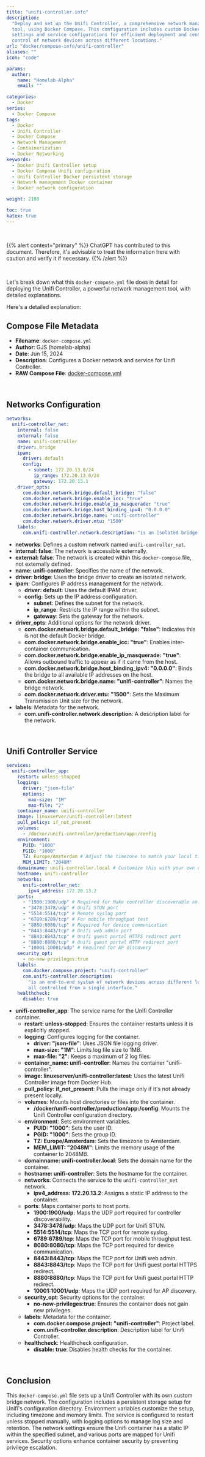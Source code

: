```yaml
---
title: "unifi-controller.info"
description:
  "Deploy and set up the Unifi Controller, a comprehensive network management
  tool, using Docker Compose. This configuration includes custom Docker network
  settings and service configurations for efficient deployment and centralized
  control of network devices across different locations."
url: "docker/compose-info/unifi-controller"
aliases: ""
icon: "code"

params:
  author:
    name: "Homelab-Alpha"
    email: ""

categories:
  - Docker
series:
  - Docker Compose
tags:
  - Docker
  - Unifi Controller
  - Docker Compose
  - Network Management
  - Containerization
  - Docker Networking
keywords:
  - Docker Unifi Controller setup
  - Docker Compose Unifi configuration
  - Unifi Controller Docker persistent storage
  - Network management Docker container
  - Docker network configuration

weight: 2100

toc: true
katex: true
---
```


<br />

{{% alert context="primary" %}}
ChatGPT has contributed to this document. Therefore, it's advisable to treat the
information here with caution and verify it if necessary. {{% /alert %}}

<br />

Let's break down what this `docker-compose.yml` file does in detail for
deploying the Unifi Controller, a powerful network management tool, with
detailed explanations.

Here's a detailed explanation:

## Compose File Metadata

- **Filename**: `docker-compose.yml`
- **Author**: GJS (homelab-alpha)
- **Date**: Jun 15, 2024
- **Description**: Configures a Docker network and service for Unifi Controller.
- **RAW Compose File**: [docker-compose.yml]

<br />

## Networks Configuration

```yaml
networks:
  unifi-controller_net:
    internal: false
    external: false
    name: unifi-controller
    driver: bridge
    ipam:
      driver: default
      config:
        - subnet: 172.20.13.0/24
          ip_range: 172.20.13.0/24
          gateway: 172.20.13.1
    driver_opts:
      com.docker.network.bridge.default_bridge: "false"
      com.docker.network.bridge.enable_icc: "true"
      com.docker.network.bridge.enable_ip_masquerade: "true"
      com.docker.network.bridge.host_binding_ipv4: "0.0.0.0"
      com.docker.network.bridge.name: "unifi-controller"
      com.docker.network.driver.mtu: "1500"
    labels:
      com.unifi-controller.network.description: "is an isolated bridge network."
```

- **networks**: Defines a custom network named `unifi-controller_net`.
- **internal: false**: The network is accessible externally.
- **external: false**: The network is created within this `docker-compose` file,
  not externally defined.
- **name: unifi-controller**: Specifies the name of the network.
- **driver: bridge**: Uses the bridge driver to create an isolated network.
- **ipam**: Configures IP address management for the network.
  - **driver: default**: Uses the default IPAM driver.
  - **config**: Sets up the IP address configuration.
    - **subnet**: Defines the subnet for the network.
    - **ip_range**: Restricts the IP range within the subnet.
    - **gateway**: Sets the gateway for the network.
- **driver_opts**: Additional options for the network driver.
  - **com.docker.network.bridge.default_bridge: "false"**: Indicates this is not
    the default Docker bridge.
  - **com.docker.network.bridge.enable_icc: "true"**: Enables inter-container
    communication.
  - **com.docker.network.bridge.enable_ip_masquerade: "true"**: Allows outbound
    traffic to appear as if it came from the host.
  - **com.docker.network.bridge.host_binding_ipv4: "0.0.0.0"**: Binds the bridge
    to all available IP addresses on the host.
  - **com.docker.network.bridge.name: "unifi-controller"**: Names the bridge
    network.
  - **com.docker.network.driver.mtu: "1500"**: Sets the Maximum Transmission
    Unit size for the network.
- **labels**: Metadata for the network.
  - **com.unifi-controller.network.description**: A description label for the
    network.

<br />

## Unifi Controller Service

```yaml
services:
  unifi-controller_app:
    restart: unless-stopped
    logging:
      driver: "json-file"
      options:
        max-size: "1M"
        max-file: "2"
    container_name: unifi-controller
    image: linuxserver/unifi-controller:latest
    pull_policy: if_not_present
    volumes:
      - /docker/unifi-controller/production/app:/config
    environment:
      PUID: "1000"
      PGID: "1000"
      TZ: Europe/Amsterdam # Adjust the timezone to match your local timezone. You can find the full list of timezones here https://en.wikipedia.org/wiki/List_of_tz_database_time_zones.
      MEM_LIMIT: "2048M"
    domainname: unifi-controller.local # Customize this with your own domain, e.g., `unifi-controller.local` to `unifi-controller.your-fqdn-here.com`.
    hostname: unifi-controller
    networks:
      unifi-controller_net:
        ipv4_address: 172.20.13.2
    ports:
      - "1900:1900/udp" # Required for Make controller discoverable on L2
      - "3478:3478/udp" # Unifi STUN port
      - "5514:5514/tcp" # Remote syslog port
      - "6789:6789/tcp" # For mobile throughput test
      - "8080:8080/tcp" # Required for device communication
      - "8443:8443/tcp" # Unifi web admin port
      - "8843:8843/tcp" # Unifi guest portal HTTPS redirect port
      - "8880:8880/tcp" # Unifi guest portal HTTP redirect port
      - "10001:10001/udp" # Required for AP discovery
    security_opt:
      - no-new-privileges:true
    labels:
      com.docker.compose.project: "unifi-controller"
      com.unifi-controller.description:
        "is an end-to-end system of network devices across different locations —
        all controlled from a single interface."
    healthcheck:
      disable: true
```

- **unifi-controller_app**: The service name for the Unifi Controller container.
  - **restart: unless-stopped**: Ensures the container restarts unless it is
    explicitly stopped.
  - **logging**: Configures logging for the container.
    - **driver: "json-file"**: Uses JSON file logging driver.
    - **max-size: "1M"**: Limits log file size to 1MB.
    - **max-file: "2"**: Keeps a maximum of 2 log files.
  - **container_name: unifi-controller**: Names the container
    "unifi-controller".
  - **image: linuxserver/unifi-controller:latest**: Uses the latest Unifi
    Controller image from Docker Hub.
  - **pull_policy: if_not_present**: Pulls the image only if it's not already
    present locally.
  - **volumes**: Mounts host directories or files into the container.
    - **/docker/unifi-controller/production/app:/config**: Mounts the Unifi
      Controller configuration directory.
  - **environment**: Sets environment variables.
    - **PUID: "1000"**: Sets the user ID.
    - **PGID: "1000"**: Sets the group ID.
    - **TZ: Europe/Amsterdam**: Sets the timezone to Amsterdam.
    - **MEM_LIMIT: "2048M"**: Limits the memory usage of the container to
      2048MB.
  - **domainname: unifi-controller.local**: Sets the domain name for the
    container.
  - **hostname: unifi-controller**: Sets the hostname for the container.
  - **networks**: Connects the service to the `unifi-controller_net` network.
    - **ipv4_address: 172.20.13.2**: Assigns a static IP address to the
      container.
  - **ports**: Maps container ports to host ports.
    - **1900:1900/udp**: Maps the UDP port required for controller
      discoverability.
    - **3478:3478/udp**: Maps the UDP port for Unifi STUN.
    - **5514:5514/tcp**: Maps the TCP port for remote syslog.
    - **6789:6789/tcp**: Maps the TCP port for mobile throughput test.
    - **8080:8080/tcp**: Maps the TCP port required for device communication.
    - **8443:8443/tcp**: Maps the TCP port for Unifi web admin.
    - **8843:8843/tcp**: Maps the TCP port for Unifi guest portal HTTPS
      redirect.
    - **8880:8880/tcp**: Maps the TCP port for Unifi guest portal HTTP redirect.
    - **10001:10001/udp**: Maps the UDP port required for AP discovery.
  - **security_opt**: Security options for the container.
    - **no-new-privileges:true**: Ensures the container does not gain new
      privileges.
  - **labels**: Metadata for the container.
    - **com.docker.compose.project: "unifi-controller"**: Project label.
    - **com.unifi-controller.description**: Description label for Unifi
      Controller.
  - **healthcheck**: Healthcheck configuration.
    - **disable: true**: Disables health checks for the container.

<br />

## Conclusion

This `docker-compose.yml` file sets up a Unifi Controller with its own custom
bridge network. The configuration includes a persistent storage setup for
Unifi's configuration directory. Environment variables customize the setup,
including timezone and memory limits. The service is configured to restart
unless stopped manually, with logging options to manage log size and retention.
The network settings ensure the Unifi container has a static IP within the
specified subnet, and various ports are mapped for Unifi services. Security
options enhance container security by preventing privilege escalation.

[docker-compose.yml]:
  https://raw.githubusercontent.com/homelab-alpha/docker/main/docker-compose-files/unifi-controller/docker-compose.yml
